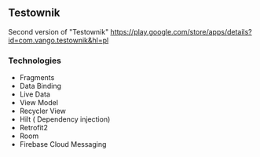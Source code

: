 ## Testownik
Second version of "Testownik" https://play.google.com/store/apps/details?id=com.vango.testownik&hl=pl

### Technologies
- Fragments
- Data Binding 
- Live Data
- View Model
- Recycler View 
- Hilt ( Dependency injection)
- Retrofit2 
- Room
- Firebase Cloud Messaging 
